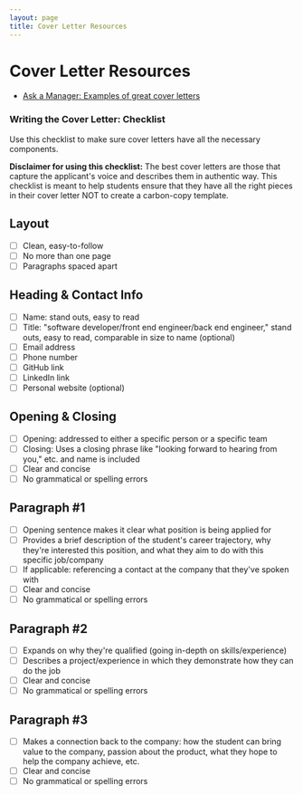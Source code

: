```yaml
---
layout: page
title: Cover Letter Resources
---
```


# Cover Letter Resources

* [Ask a Manager: Examples of great cover letters](https://www.askamanager.org/category/cover-letters)


### Writing the Cover Letter: Checklist
Use this checklist to make sure cover letters have all the necessary components. 

**Disclaimer for using this checklist:** The best cover letters are those that capture the applicant's voice and describes them in authentic way. This checklist is meant to help students ensure that they have all the right pieces in their cover letter NOT to create a carbon-copy template. 

## Layout
- [ ] Clean, easy-to-follow
- [ ] No more than one page
- [ ] Paragraphs spaced apart

## Heading & Contact Info
- [ ] Name: stand outs, easy to read
- [ ] Title: "software developer/front end engineer/back end engineer," stand outs, easy to read, comparable in size to name (optional)
- [ ] Email address
- [ ] Phone number
- [ ] GitHub link 
- [ ] LinkedIn link 
- [ ] Personal website (optional)

## Opening & Closing
- [ ] Opening: addressed to either a specific person or a specific team
- [ ] Closing: Uses a closing phrase like "looking forward to hearing from you," etc. and name is included
- [ ] Clear and concise
- [ ] No grammatical or spelling errors

## Paragraph #1 
- [ ] Opening sentence makes it clear what position is being applied for
- [ ] Provides a brief description of the student's career trajectory, why they're interested this position, and what they aim to do with this specific job/company
- [ ] If applicable: referencing a contact at the company that they've spoken with 
- [ ] Clear and concise
- [ ] No grammatical or spelling errors

## Paragraph #2
- [ ] Expands on why they're qualified (going in-depth on skills/experience)
- [ ] Describes a project/experience in which they demonstrate how they can do the job
- [ ] Clear and concise
- [ ] No grammatical or spelling errors

## Paragraph #3
- [ ] Makes a connection back to the company: how the student can bring value to the company, passion about the product, what they hope to help the company achieve, etc.
- [ ] Clear and concise
- [ ] No grammatical or spelling errors
